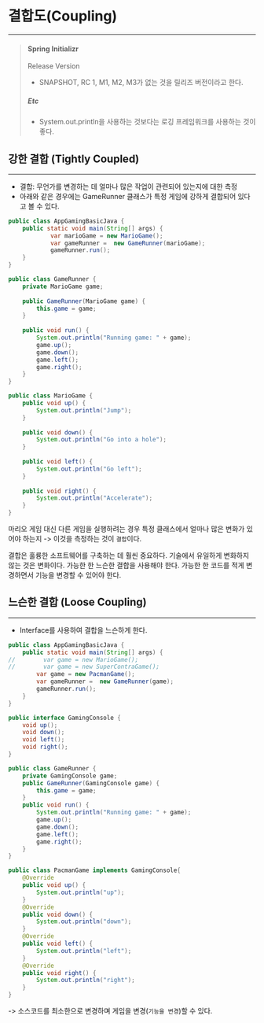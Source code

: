 # 결합도(Coupling)
***
> #### Spring Initializr
> Release Version
> - SNAPSHOT, RC 1, M1, M2, M3가 없는 것을 릴리즈 버전이라고 한다.
> ##### Etc
> - System.out.println을 사용하는 것보다는 로깅 프레임워크를 사용하는 것이 좋다.

## 강한 결합 (Tightly Coupled)
***
- 결합: 무언가를 변경하는 데 얼마나 많은 작업이 관련되어 있는지에 대한 측정
- 아래와 같은 경우에는 GameRunner 클래스가 특정 게임에 강하게 결합되어 있다고 볼 수 있다.

``` java
public class AppGamingBasicJava {
	public static void main(String[] args) {  
			var marioGame = new MarioGame();  
	        var gameRunner =  new GameRunner(marioGame);  
	        gameRunner.run();  
	}
}

public class GameRunner {  
    private MarioGame game;  
  
    public GameRunner(MarioGame game) {  
        this.game = game;  
    }  
  
    public void run() {  
        System.out.println("Running game: " + game);  
        game.up();  
        game.down();  
        game.left();  
        game.right();  
    }  
}

public class MarioGame {  
    public void up() {  
        System.out.println("Jump");  
    }  
  
    public void down() {  
        System.out.println("Go into a hole");  
    }  
  
    public void left() {  
        System.out.println("Go left");  
    }  
  
    public void right() {  
        System.out.println("Accelerate");  
    }  
}
```

마리오 게임 대신 다른 게임을 실행하려는 경우 특정 클래스에서 얼마나 많은 변화가 있어야 하는지
-> 이것을 측정하는 것이 `결합`이다.

결합은 훌륭한 소프트웨어를 구축하는 데 훨씬 중요하다.
기술에서 유일하게 변화하지 않는 것은 변화이다.
가능한 한 느슨한 결합을 사용해야 한다.
가능한 한 코드를 적게 변경하면서 기능을 변경할 수 있어야 한다.


## 느슨한 결합 (Loose Coupling)
***
- Interface를 사용하여 결합을 느슨하게 한다.

``` java
public class AppGamingBasicJava {  
    public static void main(String[] args) {  
//        var game = new MarioGame();  
//        var game = new SuperContraGame();  
        var game = new PacmanGame();  
        var gameRunner =  new GameRunner(game);  
        gameRunner.run();  
    }  
}

public interface GamingConsole {  
    void up();  
    void down();  
    void left();  
    void right();  
}

public class GameRunner {  
    private GamingConsole game;  
    public GameRunner(GamingConsole game) {  
        this.game = game;  
    }  
    public void run() {  
        System.out.println("Running game: " + game);  
        game.up();  
        game.down();  
        game.left();  
        game.right();  
    }  
}

public class PacmanGame implements GamingConsole{  
    @Override  
    public void up() {  
        System.out.println("up");  
    }  
    @Override  
    public void down() {  
        System.out.println("down");  
    }  
    @Override  
    public void left() {  
        System.out.println("left");  
    }  
    @Override  
    public void right() {  
        System.out.println("right");  
    }  
}
```
-> 소스코드를 최소한으로 변경하며 게임을 변경(`기능을 변경`)할 수 있다.